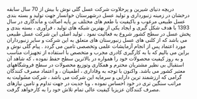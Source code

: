 دریچه دنیای شیرین و پرحلاوت شرکت عسل گلی نوش با بیش از 70 سال سابقه درخشان در زمینه زنبورداری و تولید عسل درشهرستان خوانسار
جهت تولید و بسته بندی عسل طبیعی مرغوب و باکیفیت با طعم های مختلف بر پایه اصالت و ماندگاری در سال 1393 با هدف شکل گیری و ایجاد یکی از بهترین شبکه های تولید ، فرآوری ، بسته بندی و پخش عسل در سطح کشور شروع به فعالیت نمود .
تولید اصلی این شرکت عسل طبیعی می باشد که از کلنی های عسل زنبورستان های متعلق به این شرکت و سایر زنبورداران مورد اعتماد پس از انجام آزمایشات علمی وتخصصی تامین می گردد .
پیام گلی نوش
و براین می بالیم که با به کارگیری کادری مجرب و متخصص با استفاده از تجهیزات مناسب و به روز کیفیت محصولات خود را همواره در بالاترین سطح حفظ نموده ، که شاهد آن استقبال بی نظیر مشتریان محترم و همکاری وتوزیع محصولات در سطح فروشگاههای معتبر کشور می باشد.
واکنون با توجه به وفاداری ، اطمینان ، و اعتماد مصرف کنندگان گرامی که ارزشمند ترین دارایی و سرمایه این شرکت می باشد ، شرکت مسُولیت به مراتب سنگین تری در خود احساس نموده ، وبا جدیت در جهت تداوم و تامین نیازهای مصرف کنندگان عزیزبا کیفیت عالی تمام تلاش خود را به کارخواهد گرفت.